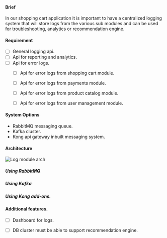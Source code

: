 #### Brief

In our shopping cart application it is important to have a centralized logging system that will store logs from the various sub modules and can be used for troubleshooting, analytics or recommendation engine.

#### Requirement
- [ ] General logging api.
- [ ] Api for reporting and analytics.
- [ ] Api for error logs.
  - [ ] Api for error logs from shopping cart module.
  - [ ] Api for error logs from payments module.
  - [ ] Api for error logs from product catalog module.
  - [ ] Api for error logs from user management module.


#### System Options
- RabbitMQ messaging queue.
- Kafka cluster.
- Kong api gateway inbuilt messaging system.


#### Architecture

![Log module arch](https://github.com/nguyensjsu/cmpe281-ninja/blob/master/Logging/Logging%20arch.png "Logging subsystem")

##### Using RabbitMQ

##### Using Kafka 

##### Using Kong add-ons.
  
#### Additional features.
- [ ] Dashboard for logs.
- [ ] DB cluster must be able to support recommendation engine.
 
